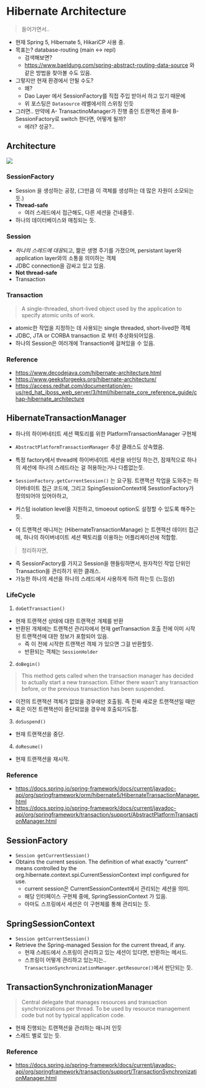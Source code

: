 # Hibernate Architecture
> 들어가면서..
- 현재 Spring 5, Hibernate 5, HikariCP 사용 중.
- 목표는? database-routing (main <-> repl)
    - 검색해보면?
    - https://www.baeldung.com/spring-abstract-routing-data-source 와 같은 방법을 찾아볼 수도 있음.
- 그렇지만 현재 환경에서 안될 수도?
    - 왜? 
    - Dao Layer 에서 SessionFactory를 직접 주입 받아서 하고 있기 때문에
    - 위 포스팅은 `Datasource` 레벨에서의 스위칭 인듯
- 그러면.. 만약에 A- TransactinoManager가 진행 중인 트랜잭션 중에 B- SessionFactory로 switch 한다면, 어떻게 될까?
    - 에러? 성공?..


## Architecture 
![](https://access.redhat.com/webassets/avalon/d/Red_Hat_JBoss_Web_Server-3-Hibernate_Core_Reference_Guide-en-US/images/c3ee197b49364a876bc5867d5c2c6db7/1091.png)


### SessionFactory
- Session 을 생성하는 공장, (그만큼 이 객체를 생성하는 데 많은 자원이 소모되는 듯.)
- **Thread-safe**
    - 여러 스레드에서 접근해도, 다른 세션을 건네줄듯.
- 하나의 데이터베이스와 매칭되는 듯.

### Session
- *하나의 스레드에 대응*되고, 짦은 생명 주기를 가졌으며, persistant layer와 application layer와의 소통을 의미하는 객체
- JDBC connection을 감싸고 있고 있음.
- **Not thread-safe**
- Transaction

### Transaction
> A single-threaded, short-lived object used by the application to specify atomic units of work. 

- atomic한 작업을 지정하는 데 사용되는 single threaded, short-lived한 객체
- JDBC, JTA or CORBA transaction 로 부터 추상화되어있음.
- 하나의 Session은 여러개에 Transaction에 걸쳐있을 수 있음.
 
### Reference
- https://www.decodejava.com/hibernate-architecture.html
- https://www.geeksforgeeks.org/hibernate-architecture/
- https://access.redhat.com/documentation/en-us/red_hat_jboss_web_server/3/html/hibernate_core_reference_guide/chap-hibernate_architecture


## HibernateTransactionManager
- 하나의 하이버네티트 세션 팩토리를 위한 PlatformTransactionManager 구현체
- `AbstractPlatformTransactionManager` 추상 클래스도 상속했음.

- 특정 factory에서 thread에  하이버네이트 세션을 바인딩 하는건, 잠재적으로 하나의 세션에 하나의 스레드라는 걸 허용하는거나 다름없는듯.
- `SessionFactory.getCurrentSession()` 는 요구됨. 트랜잭션 작업을 도와주는 하이버네이트 접근 코드에, 그리고 SpingSessionContext에 SesstionFactory가 정의되어야 있어아하고, 
- 커스텀 isolation level을 지원하고, timoeout option도 설정할 수 있도록 해주는 듯.
- 이 트랜잭션 매니저는 (HibernateTransactionManage) 는 트랜잭션 데이터 접근에, 하나의 하이버네이트 세션 팩토리를 이용하는 어플리케이션에 적합함. 

> 정리하자면,
- 즉 SessionFactory를 가지고 Session을 핸들링하면서, 원자적인 작업 단위인 Transaction을 관리하기 위한 클래스.
- 가능한 하나의 세션을 하나의 스레드에서 사용하게 하려 하는듯 (느낌상)


### LifeCycle

1. `doGetTransaction()`
- 현재 트랜잭션 상태에 대한 트랜잭션 개체를 반환
- 반환된 개체에는 트랜잭션 관리자에서 현재 getTransaction 호출 전에 이미 시작된 트랜잭션에 대한 정보가 포함되어 있음.
    - 즉 이 전에 시작한 트랜잭션 객체 가 있으면 그걸 반환할듯.
    - 반환되는 객체는 `SessionHolder`

2. `doBegin()`
> This method gets called when the transaction manager has decided to actually start a new transaction. Either there wasn't any transaction before, or the previous transaction has been suspended.

- 이전의 트랜잭션 객체가 없었을 경우에만 호출됨. 즉 진짜 새로운 트랜잭션일 때만
- 혹은 이전 트랜잭션이 중단되었을 경우에 호출되기도함.

3. `doSuspend()`
- 현재 트랜잭션을 중단.

4. `doResume()`
- 현재 트랜잭션을 재시작.


### Reference
- https://docs.spring.io/spring-framework/docs/current/javadoc-api/org/springframework/orm/hibernate5/HibernateTransactionManager.html
- https://docs.spring.io/spring-framework/docs/current/javadoc-api/org/springframework/transaction/support/AbstractPlatformTransactionManager.html

## SessionFactory
- `Session getCurrentSession()`
- Obtains the current session. The definition of what exactly "current" means controlled by the org.hibernate.context.spi.CurrentSessionContext impl configured for use.
    - current session은 CurrentSessionContext에서 관리되는 세션을 의미.
    - 해당 인터페이스 구현체 중에, SpringSessionContext 가 있음.
    - 아마도 스프링에서 세션은 이 구현체를 통해 관리되는 듯.

## SpringSessionContext
- `Session getCurrentSession()`
- Retrieve the Spring-managed Session for the current thread, if any.  
    - 현재 스레드에서 스프링이 관리하고 있는 세션이 있다면, 반환하는 메서드.
    - 스프링이 어떻게 관리하고 있는지는.. `TransactionSynchronizationManager.getResource()`에서 판단되는 듯.


## TransactionSynchronizationManager

> Central delegate that manages resources and transaction synchronizations per thread. To be used by resource management code but not by typical application code.

- 현재 진행되는 트랜잭션을 관리하는 매니저 인듯
- 스레드 별로 있는 듯.

### Reference
- https://docs.spring.io/spring-framework/docs/current/javadoc-api/org/springframework/transaction/support/TransactionSynchronizationManager.html